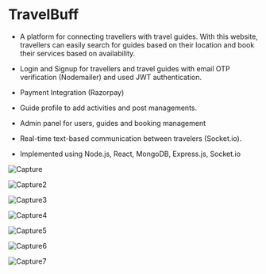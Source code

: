 # TravelBuff

- A platform for connecting travellers with travel guides. With this website, travellers can easily search for guides based on their 
location and book their services based on availability.

- Login and Signup for travellers and travel guides with email OTP
verification (Nodemailer) and used JWT authentication.

- Payment Integration (Razorpay)

- Guide profile to add activities and post managements.

- Admin panel for users, guides and booking management

- Real-time text-based communication between travelers (Socket.io).

- Implemented using Node.js, React, MongoDB, Express.js,
  Socket.io

![Capture](https://user-images.githubusercontent.com/103351267/220297528-de6cc1b4-77f7-4aac-88c7-6a360129abb7.PNG)

![Capture2](https://user-images.githubusercontent.com/103351267/220297648-cb463bb1-c234-4e91-8e14-f5447d5537ee.PNG)

![Capture3](https://user-images.githubusercontent.com/103351267/220297672-4b34835e-25cc-4947-b859-4b734ae165d5.PNG)

![Capture4](https://user-images.githubusercontent.com/103351267/220297699-ec90ad2c-039d-4703-83a6-2251ceda997b.PNG)

![Capture5](https://user-images.githubusercontent.com/103351267/220297755-80ec36e6-410e-434d-991d-c7960c98a3c0.PNG)

![Capture6](https://user-images.githubusercontent.com/103351267/220298823-9b0484eb-2d77-4c82-b499-428d3fcd7159.PNG)

![Capture7](https://user-images.githubusercontent.com/103351267/220298874-8304e2c5-78d5-4eb1-890a-f0c50f7ae829.PNG)

